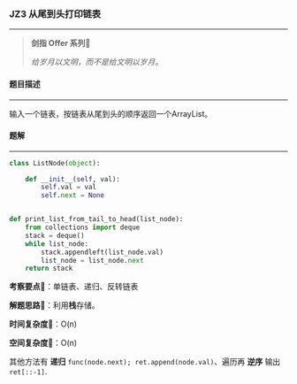 ### JZ3 从尾到头打印链表

---



>**剑指 Offer 系列**🌟
>
>*给岁月以文明，而不是给文明以岁月。*



#### 题目描述

---

输入一个链表，按链表从尾到头的顺序返回一个ArrayList。



#### 题解

---

```python
class ListNode(object):

    def __init__(self, val):
        self.val = val
        self.next = None


def print_list_from_tail_to_head(list_node):
    from collections import deque
    stack = deque()
    while list_node:
        stack.appendleft(list_node.val)
        list_node = list_node.next
    return stack
```



**考察要点**🍥：单链表、递归、反转链表

**解题思路**🍬：利用**栈**存储。



**时间复杂度**🍉：O(n)

**空间复杂度**🍭：O(n)



其他方法有 **递归**  `func(node.next); ret.append(node.val)`、遍历再 **逆序** 输出 `ret[::-1]`.

